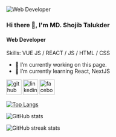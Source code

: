 ![Web Developer](https://scontent.fdac14-1.fna.fbcdn.net/v/t39.30808-6/452532506_1657186601783248_7984760194470646285_n.jpg?_nc_cat=108&ccb=1-7&_nc_sid=a5f93a&_nc_eui2=AeHY8xj1W0Xl48WX5AHSyzO66vzmH8SQuQnq_OYfxJC5CbPso-RtWVMGkhhQC5SSW28yfo8Zc10QX4Av1Vecdk1E&_nc_ohc=oCFwoJN3grwQ7kNvgEoMVjh&_nc_zt=23&_nc_ht=scontent.fdac14-1.fna&_nc_gid=AzJqilCkhpYCzoP4lxEXvha&oh=00_AYBbEVVrC5uFbKV5yxO7Cu4C3CaTu2aOlPJNKBpP_U7Oaw&oe=67487F05)

### Hi there 👋, I'm MD. Shojib Talukder 
#### Web Developer



Skills: VUE JS / REACT / JS / HTML / CSS

- 🔭 I’m currently working on this page. 
- 🌱 I’m currently learning React, NextJS 


[<img src='https://cdn.jsdelivr.net/npm/simple-icons@3.0.1/icons/github.svg' alt='github' height='40'>](https://github.com/AdilHasanShojib)  [<img src='https://cdn.jsdelivr.net/npm/simple-icons@3.0.1/icons/linkedin.svg' alt='linkedin' height='40'>](https://www.linkedin.com/in/md-shojib-talukder-8551112b3/)  [<img src='https://cdn.jsdelivr.net/npm/simple-icons@3.0.1/icons/facebook.svg' alt='facebook' height='40'>](https://www.facebook.com/shojib.talukder.adil)  

[![Top Langs](https://github-readme-stats.vercel.app/api/top-langs/?username=AdilHasanShojib)](https://github.com/anuraghazra/github-readme-stats)

![GitHub stats](https://github-readme-stats.vercel.app/api?username=AdilHasanShojib&show_icons=true)  

![GitHub streak stats](https://streak-stats.demolab.com/?user=AdilHasanShojib)  

